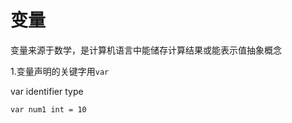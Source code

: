 # 变量 
变量来源于数学，是计算机语言中能储存计算结果或能表示值抽象概念

1.变量声明的关键字用`var`

var identifier type

``var num1 int = 10``
